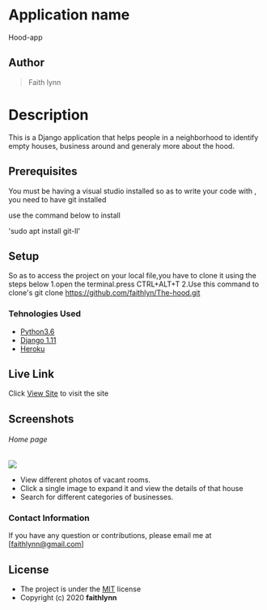 # Application name
   
   Hood-app
## Author  
>Faith lynn 
# Description  
This is a Django application that helps people in a neighborhood to identify empty houses, business around and generaly more about the hood.
## Prerequisites
 You must be having a visual studio installed so as to write your code with ,
 you need to have git installed 

use the command below to install

'sudo apt install git-ll'
 ## Setup
 So as to access the project on your local file,you have to clone it using the steps below
   1.open the terminal.press CTRL+ALT+T
   2.Use this command to clone's git clone 
   https://github.com/faithlyn/The-hood.git
### Tehnologies Used
  * [Python3.6](https://www.python.org/)  
  * [Django 1.11](https://docs.djangoproject.com/en/2.2/)  
  * [Heroku](https://heroku.com)  
##  Live Link  
 Click [View Site](https://faithlyn.github.io/The-hood/)  to visit the site
## Screenshots 
###### Home page
 <img src="house.jpg">


  *  View different photos of vacant rooms.
  * Click a single image to expand it and view the details of that house  
* Search for different categories of businesses.
### Contact Information   
If you have any question or contributions, please email me at [faithlynn@gmail.com]  
  
## License 

*  The project is under the [MIT](license) license 
* Copyright (c) 2020 **faithlynn**
